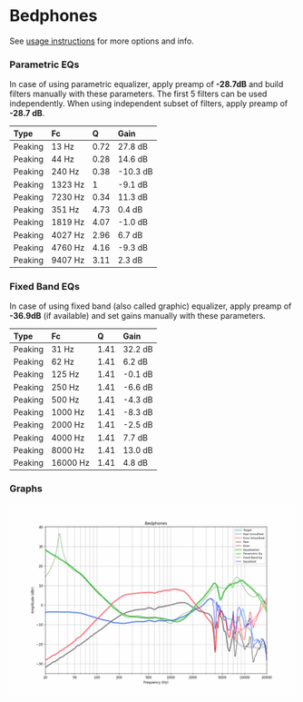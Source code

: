 # Bedphones
See [usage instructions](https://github.com/jaakkopasanen/AutoEq#usage) for more options and info.

### Parametric EQs
In case of using parametric equalizer, apply preamp of **-28.7dB** and build filters manually
with these parameters. The first 5 filters can be used independently.
When using independent subset of filters, apply preamp of **-28.7 dB**.

| Type    | Fc      |    Q | Gain     |
|:--------|:--------|:-----|:---------|
| Peaking | 13 Hz   | 0.72 | 27.8 dB  |
| Peaking | 44 Hz   | 0.28 | 14.6 dB  |
| Peaking | 240 Hz  | 0.38 | -10.3 dB |
| Peaking | 1323 Hz | 1    | -9.1 dB  |
| Peaking | 7230 Hz | 0.34 | 11.3 dB  |
| Peaking | 351 Hz  | 4.73 | 0.4 dB   |
| Peaking | 1819 Hz | 4.07 | -1.0 dB  |
| Peaking | 4027 Hz | 2.96 | 6.7 dB   |
| Peaking | 4760 Hz | 4.16 | -9.3 dB  |
| Peaking | 9407 Hz | 3.11 | 2.3 dB   |

### Fixed Band EQs
In case of using fixed band (also called graphic) equalizer, apply preamp of **-36.9dB**
(if available) and set gains manually with these parameters.

| Type    | Fc       |    Q | Gain    |
|:--------|:---------|:-----|:--------|
| Peaking | 31 Hz    | 1.41 | 32.2 dB |
| Peaking | 62 Hz    | 1.41 | 6.2 dB  |
| Peaking | 125 Hz   | 1.41 | -0.1 dB |
| Peaking | 250 Hz   | 1.41 | -6.6 dB |
| Peaking | 500 Hz   | 1.41 | -4.3 dB |
| Peaking | 1000 Hz  | 1.41 | -8.3 dB |
| Peaking | 2000 Hz  | 1.41 | -2.5 dB |
| Peaking | 4000 Hz  | 1.41 | 7.7 dB  |
| Peaking | 8000 Hz  | 1.41 | 13.0 dB |
| Peaking | 16000 Hz | 1.41 | 4.8 dB  |

### Graphs
![](./Bedphones.png)